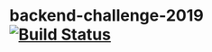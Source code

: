 # backend-challenge-2019  [![Build Status](https://travis-ci.com/differz/backend-challenge-2019.svg?branch=master)](https://travis-ci.com/differz/backend-challenge-2019)
